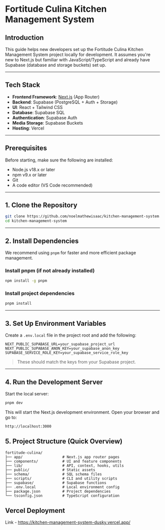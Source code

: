 # Fortitude Culina Kitchen Management System

## Introduction

This guide helps new developers set up the Fortitude Culina Kitchen Management System project locally for development. It assumes you're new to Next.js but familiar with JavaScript/TypeScript and already have Supabase (database and storage buckets) set up.

---

## Tech Stack

- **Frontend Framework**: [Next.js](https://nextjs.org/) (App Router)
- **Backend**: Supabase (PostgreSQL + Auth + Storage)
- **UI**: React + Tailwind CSS
- **Database**: Supabase SQL
- **Authentication**: Supabase Auth
- **Media Storage**: Supabase Buckets
- **Hosting**: Vercel

---

## Prerequisites

Before starting, make sure the following are installed:

- Node.js v18.x or later
- npm v9.x or later
- Git
- A code editor (VS Code recommended)

---

## 1. Clone the Repository

```bash
git clone https://github.com/noelmathewisaac/kitchen-management-system.git
cd kitchen-management-system
```

---

## 2. Install Dependencies

We recommend using `pnpm` for faster and more efficient package management.

### Install pnpm (if not already installed)

```bash
npm install -g pnpm
```

### Install project dependencies

```bash
pnpm install
```

---

## 3. Set Up Environment Variables

Create a `.env.local` file in the project root and add the following:

```env
NEXT_PUBLIC_SUPABASE_URL=your_supabase_project_url
NEXT_PUBLIC_SUPABASE_ANON_KEY=your_supabase_anon_key
SUPABASE_SERVICE_ROLE_KEY=your_supabase_service_role_key
```

> These should match the keys from your Supabase project.

---

## 4. Run the Development Server

Start the local server:

```bash
pnpm dev
```

This will start the Next.js development environment. Open your browser and go to:

```
http://localhost:3000
```


## 5. Project Structure (Quick Overview)

```
fortitude-culina/
├── app/                  # Next.js app router pages
├── components/           # UI and feature components
├── lib/                  # API, context, hooks, utils
├── public/               # Static assets
├── schema/               # SQL schema files
├── scripts/              # CLI and utility scripts
├── supabase/             # Supabase functions
├── .env.local            # Local environment config
├── package.json          # Project dependencies
└── tsconfig.json         # TypeScript configuration
```

## Vercel Deployment

Link - https://kitchen-management-system-dusky.vercel.app/